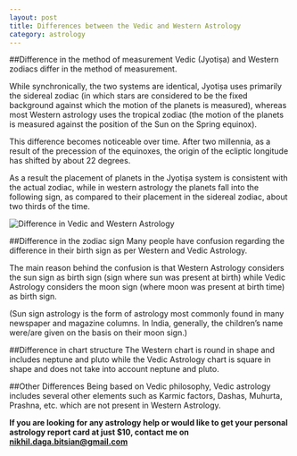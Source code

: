 ```yaml
---
layout: post
title: Differences between the Vedic and Western Astrology
category: astrology
---
```


##Difference in the method of measurement
Vedic (Jyotiṣa) and Western zodiacs differ in the method of measurement.

While synchronically, the two systems are identical,
Jyotiṣa uses primarily the sidereal zodiac (in which stars are considered to be the fixed background against which the motion of the planets is measured), whereas most Western astrology uses the tropical zodiac (the motion of the planets is measured against the position of the Sun on the Spring equinox).

This difference becomes noticeable over time. After two millennia, as a result of the precession of the equinoxes, the origin of the ecliptic longitude has shifted by about 22 degrees.

As a result the placement of planets in the Jyotiṣa system is consistent with the actual zodiac, while in western astrology the planets fall into the following sign, as compared to their placement in the sidereal zodiac, about two thirds of the time.

![Difference in Vedic and Western Astrology]({{site.url}}/images/nikhil_daga_astrology5.jpg)


##Difference in the zodiac sign
Many people have confusion regarding the difference in their birth sign as per Western and Vedic Astrology.

The main reason behind the confusion is that Western Astrology considers the sun sign as birth sign (sign where sun was present at birth) while Vedic Astrology considers the moon sign (where moon was present at birth time) as birth sign.

(Sun sign astrology is the form of astrology most commonly found in many newspaper and magazine columns. In India, generally, the children’s name were/are given on the basis on their moon sign.)


##Difference in chart structure
The Western chart is round in shape and includes neptune and pluto while the Vedic Astrology chart is square in shape and does not take into account neptune and pluto.

##Other Differences
Being based on Vedic philosophy, Vedic astrology includes several other elements such as Karmic factors, Dashas, Muhurta, Prashna, etc. which are not present in Western Astrology.

**If you are looking for any astrology help or would like to get your personal astrology report card at just $10, contact me on <nikhil.daga.bitsian@gmail.com>**
